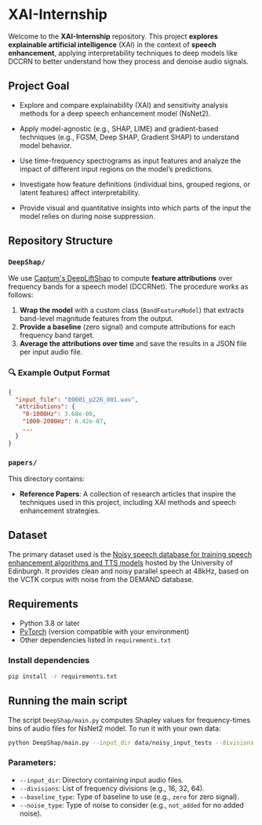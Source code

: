 # XAI-Internship

Welcome to the **XAI-Internship** repository. This project **explores explainable artificial intelligence** (XAI) in the context of **speech enhancement**, applying interpretability techniques to deep models like DCCRN to better understand how they process and denoise audio signals.

## Project Goal

- Explore and compare explainability (XAI) and sensitivity analysis methods for a deep speech enhancement model (NsNet2).

- Apply model-agnostic (e.g., SHAP, LIME) and gradient-based techniques (e.g., FGSM, Deep SHAP, Gradient SHAP) to understand model behavior.

- Use time-frequency spectrograms as input features and analyze the impact of different input regions on the model’s predictions.

- Investigate how feature definitions (individual bins, grouped regions, or latent features) affect interpretability.

- Provide visual and quantitative insights into which parts of the input the model relies on during noise suppression.


## Repository Structure

### `DeepShap/` 

We use [Captum's DeepLiftShap](https://captum.ai/api/deep_lift_shap.html) to compute **feature attributions** over frequency bands for a speech model (DCCRNet). The procedure works as follows:

1. **Wrap the model** with a custom class (`BandFeatureModel`) that extracts band-level magnitude features from the output.
2. **Provide a baseline** (zero signal) and compute attributions for each frequency band target.
3. **Average the attributions over time** and save the results in a JSON file per input audio file.

### 🔍 Example Output Format

```json
{
  "input_file": "00001_p226_001.wav",
  "attributions": {
    "0-1000Hz": 3.68e-06,
    "1000-2000Hz": 6.42e-07,
    ...
  }
}
```


### `papers/`
This directory contains:
- **Reference Papers**: A collection of research articles that inspire the techniques used in this project, including XAI methods and speech enhancement strategies.

## Dataset

The primary dataset used is the [Noisy speech database for training speech enhancement algorithms and TTS models](https://datashare.ed.ac.uk/handle/10283/2791) hosted by the University of Edinburgh.
It provides clean and noisy parallel speech at 48kHz, based on the VCTK corpus with noise from the DEMAND database.


## Requirements

- Python 3.8 or later
- [PyTorch](https://pytorch.org/) (version compatible with your environment)
- Other dependencies listed in `requirements.txt`

### Install dependencies

```bash
pip install -r requirements.txt
```

## Running the main script

The script `DeepShap/main.py` computes Shapley values for frequency-times bins of audio files for NsNet2 model. To run it with your own data:

```bash
python DeepShap/main.py --input_dir data/noisy_input_tests --divisions 16 32 64 --baseline_type zero --noise_type not_added
```
### Parameters:
- `--input_dir`: Directory containing input audio files.
- `--divisions`: List of frequency divisions (e.g., 16, 32, 64).
- `--baseline_type`: Type of baseline to use (e.g., `zero` for zero signal).
- `--noise_type`: Type of noise to consider (e.g., `not_added` for no added noise).